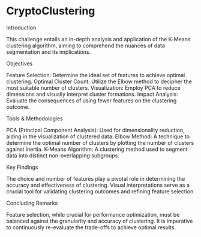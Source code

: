 # CryptoClustering


Introduction




This challenge entails an in-depth analysis and application of the K-Means clustering algorithm, aiming to comprehend the nuances of data segmentation and its implications.

Objectives





Feature Selection: Determine the ideal set of features to achieve optimal clustering.
Optimal Cluster Count: Utilize the Elbow method to decipher the most suitable number of clusters.
Visualization: Employ PCA to reduce dimensions and visually interpret cluster formations.
Impact Analysis: Evaluate the consequences of using fewer features on the clustering outcome.

Tools & Methodologies





PCA (Principal Component Analysis): Used for dimensionality reduction, aiding in the visualization of clustered data.
Elbow Method: A technique to determine the optimal number of clusters by plotting the number of clusters against inertia.
K-Means Algorithm: A clustering method used to segment data into distinct non-overlapping subgroups.

Key Findings





The choice and number of features play a pivotal role in determining the accuracy and effectiveness of clustering.
Visual interpretations serve as a crucial tool for validating clustering outcomes and refining feature selection.

Concluding Remarks




Feature selection, while crucial for performance optimization, must be balanced against the granularity and accuracy of clustering. It is imperative to continuously re-evaluate the trade-offs to achieve optimal results.
